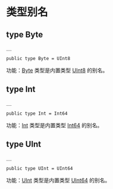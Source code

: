 
# 类型别名

## type Byte
    
    __
    
    public type Byte = UInt8
    
功能：[Byte](https://docs.cangjie-lang.cn/docs/1.0.1/libs/std/core/core_package_api/core_package_types.html#type-byte) 类型是内置类型 [UInt8](https://docs.cangjie-lang.cn/docs/1.0.1/libs/std/core/core_package_api/core_package_intrinsics.html#uint8) 的别名。

## type Int
    
    __
    
    public type Int = Int64
    
功能：[Int](https://docs.cangjie-lang.cn/docs/1.0.1/libs/std/core/core_package_api/core_package_types.html#type-int) 类型是内置类型 [Int64](https://docs.cangjie-lang.cn/docs/1.0.1/libs/std/core/core_package_api/core_package_intrinsics.html#int64) 的别名。

## type UInt
    
    __
    
    public type UInt = UInt64
    
功能：[UInt](https://docs.cangjie-lang.cn/docs/1.0.1/libs/std/core/core_package_api/core_package_types.html#type-uint) 类型是内置类型 [UInt64](https://docs.cangjie-lang.cn/docs/1.0.1/libs/std/core/core_package_api/core_package_intrinsics.html#uint64) 的别名。